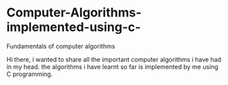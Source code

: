 # Computer-Algorithms-implemented-using-c-
Fundamentals of computer algorithms

Hi there,
i wanted to share all the important computer algorithms i have had in my head.
the algorithms i have learnt so far is implemented by me using C programming.
